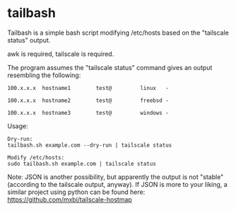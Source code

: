 # tailbash
Tailbash is a simple bash script modifying /etc/hosts based on the "tailscale status" output.

awk is required, tailscale is required.

The program assumes the "tailscale status" command gives an output resembling the following:
```
100.x.x.x  hostname1        test@         linux   -

100.x.x.x  hostname2        test@         freebsd -

100.x.x.x  hostname3        test@         windows -
```
Usage:
```
Dry-run:
tailbash.sh example.com --dry-run | tailscale status

Modify /etc/hosts:
sudo tailbash.sh example.com | tailscale status
```

Note: JSON is another possibility, but apparently the output is not "stable" (according to the tailscale output, anyway).
If JSON is more to your liking, a similar project using python can be found here: https://github.com/mxbi/tailscale-hostmap
